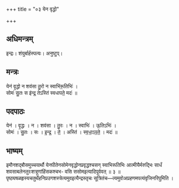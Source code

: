 +++
title = "०३ येन वृद्धो"

+++
## अधिमन्त्रम्
इन्द्रः। शंयुर्बार्हस्पत्यः। अनुष्टुप्।

## मन्त्रः
येन॑ वृ॒द्धो न शव॑सा तु॒रो न स्वाभि॑रू॒तिभिः॑ ।  
सोमः॑ सु॒तः स इ॑न्द्र॒ तेऽस्ति॑ स्वधापते॒ मदः॑ ॥

## पदपाठः
येन॑ । वृ॒द्धः । न । शव॑सा । तु॒रः । न । स्वाभिः॑ । ऊ॒तिऽभिः॑ ।  
सोमः॑ । सु॒तः । सः । इ॒न्द्र॒ । ते॒ । अस्ति॑ । स्व॒धा॒ऽप॒ते॒ । मदः॑ ॥

## भाष्यम्
इमौनशद्बौसमुच्चयार्थौ येनपीतेनसोमेनवृद्धोनप्रवृद्धश्चसन् स्वाभिरूतिभिः आत्मीयैर्मरुद्भिः सार्धं शवसाबलेनतुरःशत्रूणांहिंसकश्चभ- वसि ससोमइत्यादिपूर्ववत् ॥ ३ ॥ पृष्ठ्यषळहृस्यचतुर्थेहनिप्रउगशस्त्रेत्यमुवइत्यैन्द्रस्तृचः सूत्रितंच—त्यमुवोअप्रहणमपत्यंवृजिनरिपुमिति ।